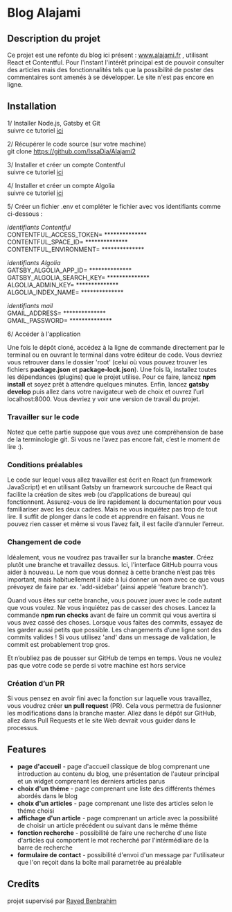 
# Blog Alajami

## Description du projet
Ce projet est une refonte du blog ici présent : www.alajami.fr , utilisant React et Contentful. Pour l'instant l'intérêt principal est de pouvoir consulter des articles 
mais des fonctionnalités tels que la possibilité de poster des commentaires sont amenés à se développer. Le site n'est pas encore en ligne.

## Installation

1/ Installer Node.js, Gatsby et Git <br />
  suivre ce tutoriel [ici](https://www.gatsbyjs.com/tutorial/part-zero/)

2/ Récupérer le code source (sur votre machine) <br />
  git clone https://github.com/IssaDia/Alajami2

3/ Installer et créer un compte Contentful <br />
  suivre ce tutoriel  [ici](https://www.contentful.com/r/knowledgebase/gatsbyjs-and-contentful-in-five-minutes/)

4/ Installer et créer un compte Algolia <br />
   suivre ce tutoriel  [ici](https://www.algolia.com/doc/guides/getting-started/quick-start/tutorials/quick-start-with-the-api-client/javascript/?language=javascript#install)

5/ Créer un fichier .env et compléter le fichier avec vos identifiants comme ci-dessous : 

*identifiants Contentful* <br />
CONTENTFUL_ACCESS_TOKEN= ************** <br />
CONTENTFUL_SPACE_ID= ************** <br />
CONTENTFUL_ENVIRONMENT= ************** <br />

*identifiants Algolia* <br />
GATSBY_ALGOLIA_APP_ID= ************** <br />
GATSBY_ALGOLIA_SEARCH_KEY= ************** <br />
ALGOLIA_ADMIN_KEY= ************** <br />
ALGOLIA_INDEX_NAME= ************** <br />

*identifiants mail* <br />
GMAIL_ADDRESS= ************** <br />
GMAIL_PASSWORD= ************** <br />

6/ Accéder à l'application <br />

Une fois le dépôt cloné, accédez à la ligne de commande directement par le terminal ou en ouvrant le terminal dans votre éditeur de code. Vous devriez vous retrouver dans le dossier 'root' (celui où vous pouvez trouver les fichiers **package.json** et **package-lock.json**). Une fois là, installez toutes les dépendances (plugins) que le projet utilise. Pour ce faire, lancez **npm install** et soyez prêt à attendre quelques minutes. Enfin, lancez **gatsby develop** puis allez dans votre navigateur web de choix et ouvrez l’url localhost:8000. Vous devriez y voir une version de travail du projet.

### Travailler sur le code

Notez que cette partie suppose que vous avez une compréhension de base de la terminologie git. Si vous ne l’avez pas encore fait, c’est le moment de lire :).

### Conditions préalables

Le code sur lequel vous allez travailler est écrit en React (un framework JavaScript) et en utilisant Gatsby un framework surcouche de React qui facilite la création de sites web (ou d’applications de bureau) qui fonctionnent. Assurez-vous de lire rapidement la documentation pour vous familiariser avec les deux cadres. Mais ne vous inquiétez pas trop de tout lire. Il suffit de plonger dans le code et apprendre en faisant. Vous ne pouvez rien casser et même si vous l’avez fait, il est facile d’annuler l’erreur.

### Changement de code

Idéalement, vous ne voudrez pas travailler sur la branche **master**. Créez plutôt une branche et travaillez dessus. Ici, l'interface GitHub pourra vous aider à nouveau. Le nom que vous donnez à cette branche n’est pas très important, mais habituellement il aide à lui donner un nom avec ce que vous prévoyez de faire par ex. 'add-sidebar' (ainsi appelé 'feature branch').

Quand vous êtes sur cette branche, vous pouvez jouer avec le code autant que vous voulez. Ne vous inquiétez pas de casser des choses. Lancez la commande **npm run checks** avant de faire un commit qui vous avertira si vous avez cassé des choses. Lorsque vous faites des commits, essayez de les garder aussi petits que possible. Les changements d’une ligne sont des commits valides ! Si vous utilisez 'and' dans un message de validation, le commit est probablement trop gros. 

Et n’oubliez pas de pousser sur GitHub de temps en temps. Vous ne voulez pas que votre code se perde si votre machine est hors service

### Création d’un PR

Si vous pensez en avoir fini avec la fonction sur laquelle vous travaillez, vous voudrez créer **un pull request** (PR). Cela vous permettra de fusionner les modifications dans la branche master. Allez dans le dépôt sur GitHub, allez dans Pull Requests et le site Web devrait vous guider dans le processus.



## Features

* **page d'accueil** - page d'accueil classique de blog comprenant une introduction au contenu du blog, une présentation de l'auteur principal et un widget comprenant les derniers articles parus
* **choix d'un théme** - page comprenant une liste des différents thémes abordés dans le blog
* **choix d'un articles** - page comprenant une liste des articles selon le théme choisi
* **affichage d'un article** - page comprenant un article avec la possibilité de choisir un article précédent ou suivant dans le même théme
* **fonction recherche** - possibilité de faire une recherche d'une liste d'articles qui comportent le mot recherché par l'intérmédiiare de la barre de recherche
* **formulaire de contact** - possibilité d'envoi d'un message par l'utilisateur que l'on reçoit dans la boîte mail parametrée au préalable

## Credits

projet supervisé par [Rayed Benbrahim](https://www.contentful.com/r/knowledgebase/gatsbyjs-and-contentful-in-five-minutes/)
